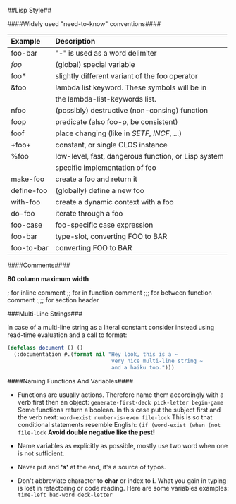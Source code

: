 ##Lisp Style##

####Widely used "need-to-know" conventions####

| Example           | Description                                         |
| :---------------- | :--------------------------------                   |
| foo-bar           | "-" is used as a word delimiter                     |
| *foo*             | (global) special variable                           |
| foo*              | slightly different variant of the foo operator      |
| &foo              | lambda list keyword. These symbols will be in       |
|                   | the lambda-list-keywords list.                      |
| nfoo              | (possibly) destructive (non-consing) function       |
| foop              | predicate (also foo-p, be consistent)               |
| foof              | place changing (like in *SETF*, *INCF*, ...)        |
| +foo+             | constant, or single CLOS instance                   |
| %foo              | low-level, fast, dangerous function, or Lisp system |
|                   | specific implementation of foo                      |
| make-foo          | create a foo and return it                          |
| define-foo        | (globally) define a new foo                         |
| with-foo          | create a dynamic context with a foo                 |
| do-foo            | iterate through a foo                               |
| foo-case          | foo-specific case expression                        |
| foo-bar           | type-slot, converting FOO to BAR                    |
| foo-to-bar        | converting FOO to BAR                               |

####Comments####

**80 column maximum width**

;  for inline comment
;;  for in function comment
;;;   for between function comment
;;;;   for section header

###Multi-Line Strings###

In case of a multi-line string as a literal constant consider
instead using read-time evaluation and a call to format:
``` cl
(defclass document () ()
  (:documentation #.(format nil "Hey look, this is a ~
                                 very nice multi-line string ~
                                 and a haiku too.")))
```

####Naming Functions And Variables####

- Functions are usually actions. Therefore name them accordingly with a verb first then an object:
`
    generate-first-deck
    pick-letter
    begin-game
`
Some functions return a boolean. In this case put the subject first and the verb next:
`
    word-exist
    number-is-even
    file-lock
`
This is so that conditional statements resemble English:
`
    (if (word-exist
    (when (not file-lock
`
**Avoid double negative like the pest!**

- Name variables as explicitly as possible, mostly use two word when one is not sufficient.
- Never put and **'s'** at the end, it's a source of typos.
- Don't abbreviate character to **char** or index to **i**. What you gain in typing is lost
in refactoring or code reading. Here are some variables examples:
`
    time-left
    bad-word
    deck-letter
`
